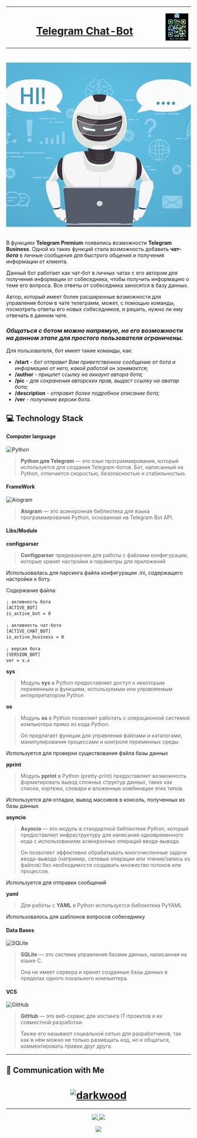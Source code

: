 <table>
<tr>
    <th><h1 align="center"><a href="https://t.me/as_md_bot">Telegram Chat-Bot</a></h1>
</th>
<th width="15%">

![img.png](qr_code_bot.png)

</th>
</tr>
</table>

<h1 align="center">

![img_1.png](pic_tg_assistant.png)

</h1>

В функциях **Telegram Premium** появились возможности **Telegram Business**. Одной из таких функций стала возможность добавить 
**_чат-бота_** в личные сообщения для быстрого общения и получения информации от клиента. 

Данный бот работает как чат-бот в личных чатах с его автором для получения информации от собеседника, чтобы 
получить информацию о теме его вопроса. Все ответы от собеседника заносятся в базу данных. 

Автор, который имеет более расширенные возможности для управления ботом в чате телеграмм, может, с помощью команды, 
посмотреть ответы его новых собеседников, и решить, нужно ли ему отвечать в данном чате.

### **_Общаться с ботом можно напрямую, но его возможности на данном этапе для простого пользователя ограничены._**

Для пользователя, бот имеет такие команды, как:

* **/start** - _бот отправит Вам приветственное сообщение от бота и информацию от него, какой работой он занимается;_
* **/author** - _пришлет ссылку на аккаунт автора бота;_
* **/pic** - _для сохранения авторских прав, выдаст ссылку на аватар бота;_
* **/description** - _отправит более подробное описание бота;_
* **/ver** - _получение версии бота._

## :computer: Technology Stack

#### Computer language

![Python](https://img.shields.io/badge/-Python-black?style=flat-square&logo=Python)

> **Python для Telegram** — это язык программирования, который используется для создания Telegram-ботов.
Бот, написанный на Python, отличается скоростью, безопасностью и стабильностью.

#### FrameWork

![Aiogram](https://img.shields.io/badge/-Aiogram-black?style=flat-square&logo=Aiogram)

> **Aiogram** — это асинхронная библиотека для языка программирования Python, основанная на Telegram Bot API.



#### Libs/Module

**configparser**

> **Configparser** предназначен для работы с файлами конфигурации, которые хранят настройки и параметры для приложений

Использовалась для парсинга файла конфигурации .ini, содержащего настройки к боту. 

Содержание файла:

```
; активность бота
[ACTIVE_BOT]
is_active_bot = 0

; активность чат-бота
[ACTIVE_CHAT_BOT]
is_active_business = 0

; версия бота
[VERSION_BOT]
ver = x.x
```

**sys**

> Модуль **sys** в Python предоставляет доступ к некоторым переменным и функциям, используемым или управляемым 
> интерпретатором Python

**os**

> Модуль **os** в Python позволяет работать с операционной системой компьютера прямо из кода Python. 
> 
> Он предлагает функции для управления файлами и каталогами, манипулирования процессами и контроля переменных среды.

Используется для проверки существования файла базы данных

**pprint**

> Модуль **pprint** в Python (pretty-print) предоставляет возможность форматировать вывод сложных структур данных, таких как 
> списки, кортежи, словари и вложенные комбинации этих типов.

Используется для отладки, вывод массивов в консоль, полученных из базы данных 

**asyncio**

> **Asyncio** — это модуль в стандартной библиотеке Python, который предоставляет инфраструктуру для написания 
> одновременного кода с использованием асинхронных операций ввода-вывода. 
> 
> Он позволяет эффективно обрабатывать многочисленные задачи ввода-вывода (например, сетевые операции или 
> чтение/запись из файлов) без необходимости создавать множество потоков или процессов.

Используется для отправки сообщений

**yaml**

> Для работы с **YAML** в Python используется библиотека PyYAML

Использовалось для шаблонов вопросов собеседнику


#### Data Bases

![SQLite](https://img.shields.io/badge/-SQLite-black?style=flat-square&logo=sqlite)

> **SQLite** — это система управления базами данных, написанная на языке C. 
> 
> Она не имеет сервера и хранит созданные базы данных в пределах одного локального компьютера.

#### VCS

![GitHub](https://img.shields.io/badge/-GitHub-black?style=flat-square&logo=github)

> **GitHub** — это веб-сервис для хостинга IT-проектов и их совместной разработки. 
> 
> Также его называют социальной сетью для разработчиков, так как в нём можно не только размещать код, но и общаться, 
> комментировать правки друг друга.

<hr>

<!-- START [S E C T I O N] Communication with me -->

## :link: Communication with Me

<h1 align="center">
  <a href="https://t.me/m/QidnFEAvNzBi">
      <!-- Telegram -->
      <img src="https://img.icons8.com/?size=100&id=Sz6lu91x9jqC&format=png&color=000000" alt="darkwood"/>
    </a>
</h1>

<!-- END [S E C T I O N] Communication with me -->

<hr>

<!-- START [S E C T I O N] count visits and date profile update -->

<p align="center">
    <a href="https://github.com/ma5t0d0nt-tg" target="_blank">
        <img src="https://img.shields.io/github/watchers/ma5t0d0nt-tg/Telegram-Chat-Bot.svg"/>
    </a>
    <a href="https://github.com/ma5t0d0nt-tg" target="_blank">
        <img src="https://img.shields.io/github/stars/ma5t0d0nt-tg/Telegram-Chat-Bot.svg"/>
    </a>
</p>

<p align="center">
    <a href="https://github.com/ma5t0d0nt-tg/Telegram-Chat-Bot" target="_blank">
        <img src="https://img.shields.io/github/last-commit/ma5t0d0nt-tg/ma5t0d0nt-tg?label=Project%20Updated&style=flat-square">
    </a>
</p>

<!-- END [S E C T I O N] count visits and date profile update -->

